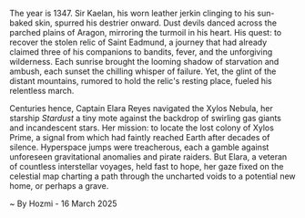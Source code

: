 
The year is 1347.  Sir Kaelan, his worn leather jerkin clinging to his sun-baked skin, spurred his destrier onward.  Dust devils danced across the parched plains of Aragon, mirroring the turmoil in his heart.  His quest: to recover the stolen relic of Saint Eadmund, a journey that had already claimed three of his companions to bandits, fever, and the unforgiving wilderness.  Each sunrise brought the looming shadow of starvation and ambush, each sunset the chilling whisper of failure. Yet, the glint of the distant mountains, rumored to hold the relic's resting place, fueled his relentless march.


Centuries hence, Captain Elara Reyes navigated the Xylos Nebula, her starship *Stardust* a tiny mote against the backdrop of swirling gas giants and incandescent stars.  Her mission: to locate the lost colony of Xylos Prime, a signal from which had faintly reached Earth after decades of silence.  Hyperspace jumps were treacherous, each a gamble against unforeseen gravitational anomalies and pirate raiders.  But Elara, a veteran of countless interstellar voyages, held fast to hope, her gaze fixed on the celestial map charting a path through the uncharted voids to a potential new home, or perhaps a grave.

~ By Hozmi - 16 March 2025
